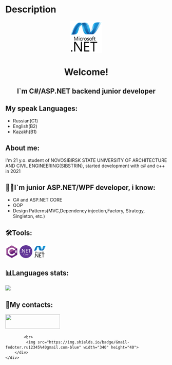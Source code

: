 # Description
<html>
    <div class="header" align="center">
        <img src="https://github.com/devicons/devicon/blob/master/icons/dot-net/dot-net-original-wordmark.svg" wight="200" height="100">
        <h1>Welcome!</h1>
        <h2>I`m C#/ASP.NET backend junior developer</h2>
    </div>
    <div class="body">
        <div class="languages">
            <h2>My speak Languages:</h2>
            <ul>
                <li>Russian(C1)</li>
                <li>English(B2)</li>
                <li>Kazakh(B1)</li>
            </ul>
        </div>
        <div class="skills">
            <div class="about-me">
                <h2> About me:</h2>
                <p>
                   I'm 21 y.o. student of NOVOSIBIRSK STATE UNIVERSITY OF ARCHITECTURE AND CIVIL ENGINEERING(SIBSTRIN), started development with c# and c++ in 2021
                </p>
            </div>
            <div class="knowledges">
                <h2>👨‍💻I`m junior ASP.NET/WPF developer, i know:</h2>
                <ul>
                    <li>C# and ASP.NET CORE</li>
                    <li>OOP</li>
                    <li>Design Patterns(MVC,Dependency injection,Factory, Strategy, Singleton, etc.)</li>
                </ul>
            </div>
            <div class="tools">
                <h2>🛠Tools:</h2>
                <img src="https://github.com/devicons/devicon/blob/master/icons/csharp/csharp-original.svg" title="C#" alt="C#" width="40" height="40">
                <img src="https://github.com/devicons/devicon/blob/master/icons/dotnetcore/dotnetcore-original.svg" title="Unity" alt="Unity" width="40" height="40">
                <img src="https://github.com/devicons/devicon/blob/master/icons/dot-net/dot-net-original-wordmark.svg" title="Python" alt="Python" width="40" height="40">
            </div>
            <div class="languages-stats">
                <h2>📊Languages stats:</h2>
                <img src="https://github-readme-stats-beryl.vercel.app/api?username=Scolopendrq">
            </div>
        </div>
    </div>
    <div class="contacts">
        <h2>💬My contacts:</h2>
        <div class="contact-badges">
            <a href="https://t.me/Scolopendrozzny" target="blank">
                <img src="https://img.shields.io/badge/Telegram-blue?style=flat&logo=Telegram" width="170" height="45">
            </a>
            
            <br>
             <img src="https://img.shields.io/badge/Gmail-fedoter.ru12345%40gmail.com-blue" width="340" height="40">
        </div>
    </div>
</html>
